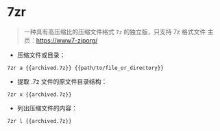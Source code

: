 # 7zr

> 一种具有高压缩比的压缩文件格式
> `7z` 的独立版，只支持 7z 格式文件
> 主页：<https://www7-ziporg/> 

- 压缩文件或目录：

`7zr a {{archived.7z}} {{path/to/file_or_directory}}`

- 提取 .7z 文件的原文件目录结构：

`7zr x {{archived.7z}}`

- 列出压缩文件的内容：

`7zr l {{archived.7z}}`

[#]: contributors: ([琳小梁]，[尚卓燃]，[ ]，[王兴宇，Linux & BC]，[玉叶]，[🍍🍍S🍍🍍])